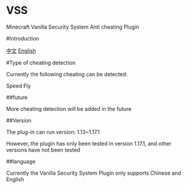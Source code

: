 # VSS

Minecraft Vanilla Security System Anti cheating Plugin 

#Introduction

[中文](https://github.com/3cxc/VSS/blob/master/README_cn.md)
[English](https://github.com/3cxc/VSS/blob/master/README.md)

#Type of cheating detection

Currently the following cheating can be detected:

Speed
Fly

##future

More cheating detection will be added in the future

##Version

The plug-in can run version: 1.13~1.17.1

However, the plugin has only been tested in version 1.17.1, and other versions have not been tested

##language

Currently the Vanilla Security System Plugin only supports Chinese and English
